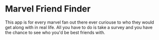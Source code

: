 <h1>Marvel Friend Finder</h1>

This app is for every marvel fan out there ever curiouse to who they would get along with in real life. All you have to do is take a survey and you have the chance to see who you'd be best friends with.


